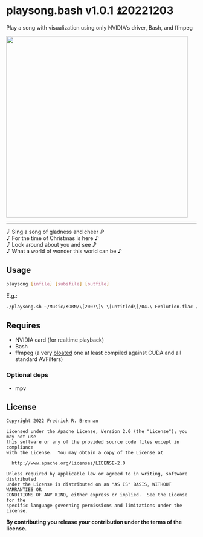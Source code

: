 # playsong.bash v1.0.1 ⏫20221203

Play a song with visualization using only NVIDIA's driver, Bash, and ffmpeg

<a href="https://www.youtube.com/watch?v=DdPv2SEn-rg"><img src="https://i3.ytimg.com/vi/DdPv2SEn-rg/maxresdefault.jpg" width=480></a>

----

♪&nbsp;Sing a song of gladness and cheer&nbsp;♪<br>
♪&nbsp;For the time of Christmas is here&nbsp;♪<br>
♪&nbsp;Look around about you and see&nbsp;♪<br>
♪&nbsp;What a world of wonder this world can be&nbsp;♪

## Usage
```bash
playsong [infile] [subsfile] [outfile]
```

E.g.:
```bash
./playsong.sh ~/Music/KORN/\[2007\]\ \[untitled\]/04.\ Evolution.flac /tmp/evolution.lrc
```

## Requires
* NVIDIA card (for realtime playback)
* Bash
* ffmpeg (a very [bloated](https://github.com/ctrlcctrlv/bloated-ffmpeg-compile-command) one at least compiled against CUDA and all standard AVFilters)

### Optional deps
* mpv

## License
```
Copyright 2022 Fredrick R. Brennan

Licensed under the Apache License, Version 2.0 (the "License"); you may not use
this software or any of the provided source code files except in compliance
with the License.  You may obtain a copy of the License at

  http://www.apache.org/licenses/LICENSE-2.0

Unless required by applicable law or agreed to in writing, software distributed
under the License is distributed on an "AS IS" BASIS, WITHOUT WARRANTIES OR
CONDITIONS OF ANY KIND, either express or implied.  See the License for the
specific language governing permissions and limitations under the License.
```

**By contributing you release your contribution under the terms of the license.**
